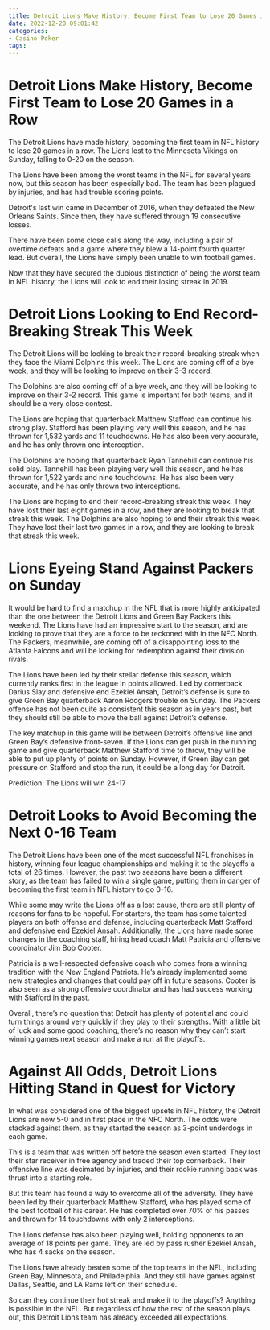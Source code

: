 ```yaml
---
title: Detroit Lions Make History, Become First Team to Lose 20 Games in a Row
date: 2022-12-20 09:01:42
categories:
- Casino Poker
tags:
---
```



#  Detroit Lions Make History, Become First Team to Lose 20 Games in a Row

The Detroit Lions have made history, becoming the first team in NFL history to lose 20 games in a row. The Lions lost to the Minnesota Vikings on Sunday, falling to 0-20 on the season.

The Lions have been among the worst teams in the NFL for several years now, but this season has been especially bad. The team has been plagued by injuries, and has had trouble scoring points.

Detroit's last win came in December of 2016, when they defeated the New Orleans Saints. Since then, they have suffered through 19 consecutive losses.

There have been some close calls along the way, including a pair of overtime defeats and a game where they blew a 14-point fourth quarter lead. But overall, the Lions have simply been unable to win football games.

Now that they have secured the dubious distinction of being the worst team in NFL history, the Lions will look to end their losing streak in 2019.

#  Detroit Lions Looking to End Record-Breaking Streak This Week

The Detroit Lions will be looking to break their record-breaking streak when they face the Miami Dolphins this week. The Lions are coming off of a bye week, and they will be looking to improve on their 3-3 record.

The Dolphins are also coming off of a bye week, and they will be looking to improve on their 3-2 record. This game is important for both teams, and it should be a very close contest.

The Lions are hoping that quarterback Matthew Stafford can continue his strong play. Stafford has been playing very well this season, and he has thrown for 1,532 yards and 11 touchdowns. He has also been very accurate, and he has only thrown one interception.

The Dolphins are hoping that quarterback Ryan Tannehill can continue his solid play. Tannehill has been playing very well this season, and he has thrown for 1,522 yards and nine touchdowns. He has also been very accurate, and he has only thrown two interceptions.

The Lions are hoping to end their record-breaking streak this week. They have lost their last eight games in a row, and they are looking to break that streak this week. The Dolphins are also hoping to end their streak this week. They have lost their last two games in a row, and they are looking to break that streak this week.

#  Lions Eyeing Stand Against Packers on Sunday

It would be hard to find a matchup in the NFL that is more highly anticipated than the one between the Detroit Lions and Green Bay Packers this weekend. The Lions have had an impressive start to the season, and are looking to prove that they are a force to be reckoned with in the NFC North. The Packers, meanwhile, are coming off of a disappointing loss to the Atlanta Falcons and will be looking for redemption against their division rivals.

The Lions have been led by their stellar defense this season, which currently ranks first in the league in points allowed. Led by cornerback Darius Slay and defensive end Ezekiel Ansah, Detroit’s defense is sure to give Green Bay quarterback Aaron Rodgers trouble on Sunday. The Packers offense has not been quite as consistent this season as in years past, but they should still be able to move the ball against Detroit’s defense.

The key matchup in this game will be between Detroit’s offensive line and Green Bay’s defensive front-seven. If the Lions can get push in the running game and give quarterback Matthew Stafford time to throw, they will be able to put up plenty of points on Sunday. However, if Green Bay can get pressure on Stafford and stop the run, it could be a long day for Detroit.

Prediction: The Lions will win 24-17

#  Detroit Looks to Avoid Becoming the Next 0-16 Team 

The Detroit Lions have been one of the most successful NFL franchises in history, winning four league championships and making it to the playoffs a total of 26 times. However, the past two seasons have been a different story, as the team has failed to win a single game, putting them in danger of becoming the first team in NFL history to go 0-16.

While some may write the Lions off as a lost cause, there are still plenty of reasons for fans to be hopeful. For starters, the team has some talented players on both offense and defense, including quarterback Matt Stafford and defensive end Ezekiel Ansah. Additionally, the Lions have made some changes in the coaching staff, hiring head coach Matt Patricia and offensive coordinator Jim Bob Cooter.

 Patricia is a well-respected defensive coach who comes from a winning tradition with the New England Patriots. He’s already implemented some new strategies and changes that could pay off in future seasons. Cooter is also seen as a strong offensive coordinator and has had success working with Stafford in the past.

Overall, there’s no question that Detroit has plenty of potential and could turn things around very quickly if they play to their strengths. With a little bit of luck and some good coaching, there’s no reason why they can’t start winning games next season and make a run at the playoffs.

#  Against All Odds, Detroit Lions Hitting Stand in Quest for Victory

In what was considered one of the biggest upsets in NFL history, the Detroit Lions are now 5-0 and in first place in the NFC North. The odds were stacked against them, as they started the season as 3-point underdogs in each game.

This is a team that was written off before the season even started. They lost their star receiver in free agency and traded their top cornerback. Their offensive line was decimated by injuries, and their rookie running back was thrust into a starting role.

But this team has found a way to overcome all of the adversity. They have been led by their quarterback Matthew Stafford, who has played some of the best football of his career. He has completed over 70% of his passes and thrown for 14 touchdowns with only 2 interceptions.

The Lions defense has also been playing well, holding opponents to an average of 18 points per game. They are led by pass rusher Ezekiel Ansah, who has 4 sacks on the season.

The Lions have already beaten some of the top teams in the NFL, including Green Bay, Minnesota, and Philadelphia. And they still have games against Dallas, Seattle, and LA Rams left on their schedule.

So can they continue their hot streak and make it to the playoffs? Anything is possible in the NFL. But regardless of how the rest of the season plays out, this Detroit Lions team has already exceeded all expectations.